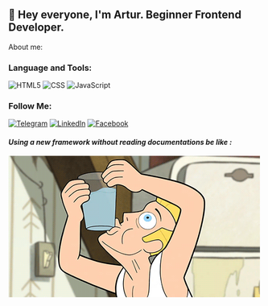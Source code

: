 ## 👋 Hey everyone, I'm Artur. Beginner Frontend Developer.


About me:

### Language and Tools:

![HTML5](https://img.shields.io/badge/-HTML5-faff11?style=for-the-badge&logo=HTML5&color=ff5753&logoColor=ffffff)
![CSS](https://img.shields.io/badge/-CSS3-faff11?style=for-the-badge&logo=CSS3&color=blue&logoColor=ffffff)
![JavaScript](https://img.shields.io/badge/-JavaScript-yellow?style=for-the-badge&logo=JavaScript&logoColor=ffffff)



### Follow Me:
[![Telegram](https://img.shields.io/badge/-Telegram-40A7E3?style=for-the-badge&logo=telegram&logoColor=ffffff)](https://t.me/ArturGolubiev)
[![LinkedIn](https://img.shields.io/badge/-LinkedIn-0A66C2?style=for-the-badge&logo=linkedin&logoColor=ffffff)](https://www.linkedin.com/in/artur-holubev-882491231/)
[![Facebook](https://img.shields.io/badge/-Facebook-blue?style=for-the-badge&logo=Facebook&logoColor=ffffff)](https://www.facebook.com/profile.php?id=100044944034350)


#### ***Using a new framework without reading documentations be like :*** 
![Footer](https://github.com/PrisonBreak8/PrisonBreak8/blob/main/assets/man.gif)